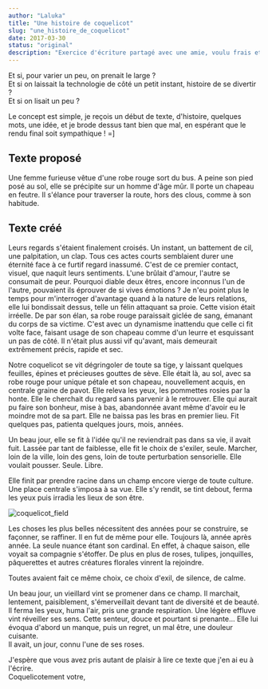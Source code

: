 ```yaml
---
author: "Laluka"
title: "Une histoire de coquelicot"
slug: "une_histoire_de_coquelicot"
date: 2017-03-30
status: "original"
description: "Exercice d'écriture partagé avec une amie, voulu frais et mignon, à propos d'une femme-coquelicot"
---
```


Et si, pour varier un peu, on prenait le large ? \
Et si on laissait la technologie de côté un petit instant, histoire de se divertir ? \
Et si on lisait un peu ?

Le concept est simple, je reçois un début de texte, d'histoire, quelques mots, une idée, et je brode dessus tant bien que mal, en espérant que le rendu final soit sympathique ! =]

## Texte proposé
Une femme furieuse vêtue d'une robe rouge sort du bus. A peine son pied posé au sol, elle se précipite sur un homme d'âge mûr. Il porte un chapeau en feutre. Il s'élance pour traverser la route, hors des clous, comme à son habitude.

## Texte créé

Leurs regards s'étaient finalement croisés. Un instant, un battement de cil, une palpitation, un clap. Tous ces actes courts semblaient durer une éternité face à ce furtif regard inassumé. C'est de ce premier contact, visuel, que naquit leurs sentiments. L'une brûlait d'amour, l'autre se consumait de peur. Pourquoi diable deux êtres, encore inconnus l'un de l'autre, pouvaient ils éprouver de si vives émotions ? Je n'eu point plus le temps pour m'interroger d'avantage quand à la nature de leurs relations, elle lui bondissait dessus, telle un félin attaquant sa proie. Cette vision était irréelle. De par son élan, sa robe rouge paraissait giclée de sang, émanant du corps de sa victime. C'est avec un dynamisme inattendu que celle ci fit volte face, faisant usage de son chapeau comme d'un leurre et esquissant un pas de côté. Il n'était plus aussi vif qu'avant, mais demeurait extrêmement précis, rapide et sec.

Notre coquelicot se vit dégringoler de toute sa tige, y laissant quelques feuilles, épines et précieuses gouttes de sève. Elle était là, au sol, avec sa robe rouge pour unique pétale et son chapeau, nouvellement acquis, en centrale graine de pavot. Elle releva les yeux, les pommettes rosies par la honte. Elle le cherchait du regard sans parvenir à le retrouver. Elle qui aurait pu faire son bonheur, mise à bas, abandonnée avant même d'avoir eu le moindre mot de sa part. Elle ne baissa pas les bras en premier lieu. Fit quelques pas, patienta quelques jours, mois, années.

Un beau jour, elle se fit à l'idée qu'il ne reviendrait pas dans sa vie, il avait fuit. Lassée par tant de faiblesse, elle fit le choix de s'exiler, seule. Marcher, loin de la ville, loin des gens, loin de toute perturbation sensorielle. Elle voulait pousser. Seule. Libre.

Elle finit par prendre racine dans un champ encore vierge de toute culture. Une place centrale s'imposa à sa vue. Elle s'y rendit, se tint debout, ferma les yeux puis irradia les lieux de son être.

<img class="img_big" src="/the_rest/coquelicot/coquelicot_field.jpg" alt="coquelicot_field">

Les choses les plus belles nécessitent des années pour se construire, se façonner, se raffiner. Il en fut de même pour elle. Toujours là, année après année. La seule nuance étant son cardinal. En effet, à chaque saison, elle voyait sa compagnie s'étoffer. De plus en plus de roses, tulipes, jonquilles, pâquerettes et autres créatures florales vinrent la rejoindre.

Toutes avaient fait ce même choix, ce choix d'exil, de silence, de calme.

Un beau jour, un vieillard vint se promener dans ce champ. Il marchait, lentement, paisiblement, s'émerveillait devant tant de diversité et de beauté. Il ferma les yeux, huma l'air, pris une grande respiration. Une légère effluve vint réveiller ses sens. Cette senteur, douce et pourtant si prenante... Elle lui évoqua d'abord un manque, puis un regret, un mal être, une douleur cuisante.\
Il avait, un jour, connu l'une de ses roses.

J'espère que vous avez pris autant de plaisir à lire ce texte que j'en ai eu à l'écrire.\
Coquelicotement votre,
